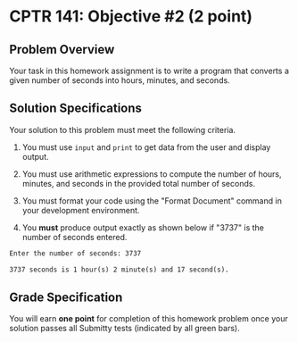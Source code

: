 # CPTR 141: Objective #2 (2 point)

## Problem Overview

Your task in this homework assignment is to write a program that converts a given number of seconds into hours, minutes, and seconds.

## Solution Specifications

Your solution to this problem must meet the following criteria.

1. You must use `input` and `print` to get data from the user and display output.

2. You must use arithmetic expressions to compute the number of hours, minutes, and seconds in the provided total number of seconds.

3. You must format your code using the "Format Document" command in your development environment.

4. You **must** produce output exactly as shown below if "3737" is the number of seconds entered.

```html
Enter the number of seconds: 3737

3737 seconds is 1 hour(s) 2 minute(s) and 17 second(s).
```

## Grade Specification

You will earn **one point** for completion of this homework problem once your solution passes all Submitty tests (indicated by all green bars).
